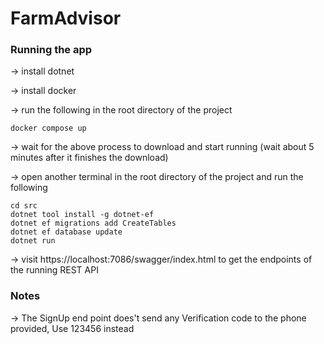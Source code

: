 # FarmAdvisor

### Running the app

-> install dotnet

-> install docker

-> run the following in the root directory of the project

```
docker compose up
```

-> wait for the above process to download and start running (wait about 5 minutes after it finishes the download)

-> open another terminal in the root directory of the project and run the following 

```
cd src
dotnet tool install -g dotnet-ef
dotnet ef migrations add CreateTables
dotnet ef database update
dotnet run
```

-> visit https://localhost:7086/swagger/index.html to get the endpoints of the running REST API

### Notes

-> The SignUp end point does't send any Verification code to the phone provided, Use 123456 instead